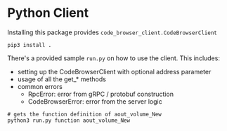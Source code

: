 # Python Client

Installing this package provides `code_browser_client.CodeBrowserClient`
```
pip3 install .
```

There's a provided sample `run.py` on how to use the client. This includes:
- setting up the CodeBrowserClient with optional address parameter
- usage of all the get_* methods
- common errors
  - RpcError: error from gRPC / protobuf construction
  - CodeBrowserError: error from the server logic
```
# gets the function definition of aout_volume_New
python3 run.py function aout_volume_New 
```
